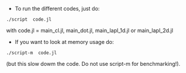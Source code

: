 * To run the different codes, just do:

```
./script  code.jl
```

with code.jl = main_cl.jl,  main_dot.jl,  main_lapl_1d.jl or main_lapl_2d.jl

* If you want to look at memory usage do:
```
./script-m  code.jl
```
(but this slow dowm the code. Do not use script-m for benchmarking!).
